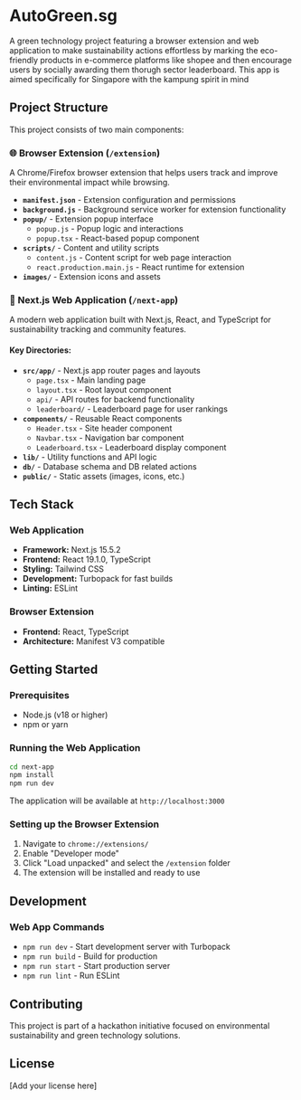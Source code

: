 # AutoGreen.sg

A green technology project featuring a browser extension and web application to make sustainability actions effortless by marking the eco-friendly products in e-commerce platforms like shopee and then encourage users by socially awarding them thorugh sector leaderboard. This app is aimed specifically for Singapore with the kampung spirit in mind

## Project Structure

This project consists of two main components:

### 🌐 Browser Extension (`/extension`)

A Chrome/Firefox browser extension that helps users track and improve their environmental impact while browsing.

- **`manifest.json`** - Extension configuration and permissions
- **`background.js`** - Background service worker for extension functionality
- **`popup/`** - Extension popup interface
  - `popup.js` - Popup logic and interactions
  - `popup.tsx` - React-based popup component
- **`scripts/`** - Content and utility scripts
  - `content.js` - Content script for web page interaction
  - `react.production.main.js` - React runtime for extension
- **`images/`** - Extension icons and assets

### 🚀 Next.js Web Application (`/next-app`)

A modern web application built with Next.js, React, and TypeScript for sustainability tracking and community features.

#### Key Directories:

- **`src/app/`** - Next.js app router pages and layouts
  - `page.tsx` - Main landing page
  - `layout.tsx` - Root layout component
  - `api/` - API routes for backend functionality
  - `leaderboard/` - Leaderboard page for user rankings
- **`components/`** - Reusable React components
  - `Header.tsx` - Site header component
  - `Navbar.tsx` - Navigation bar component
  - `Leaderboard.tsx` - Leaderboard display component
- **`lib/`** - Utility functions and API logic
- **`db/`** - Database schema and DB related actions
- **`public/`** - Static assets (images, icons, etc.)

## Tech Stack

### Web Application

- **Framework:** Next.js 15.5.2
- **Frontend:** React 19.1.0, TypeScript
- **Styling:** Tailwind CSS
- **Development:** Turbopack for fast builds
- **Linting:** ESLint

### Browser Extension

- **Frontend:** React, TypeScript
- **Architecture:** Manifest V3 compatible

## Getting Started

### Prerequisites

- Node.js (v18 or higher)
- npm or yarn

### Running the Web Application

```bash
cd next-app
npm install
npm run dev
```

The application will be available at `http://localhost:3000`

### Setting up the Browser Extension

1. Navigate to `chrome://extensions/`
2. Enable "Developer mode"
3. Click "Load unpacked" and select the `/extension` folder
4. The extension will be installed and ready to use

## Development

### Web App Commands

- `npm run dev` - Start development server with Turbopack
- `npm run build` - Build for production
- `npm run start` - Start production server
- `npm run lint` - Run ESLint

## Contributing

This project is part of a hackathon initiative focused on environmental sustainability and green technology solutions.

## License

[Add your license here]
